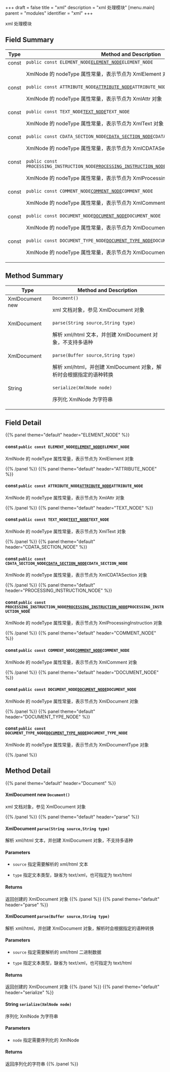 +++
draft = false
title = "xml"
description = "xml 处理模块"
[menu.main]
parent = "modules"
identifier = "xml"
+++

xml 处理模块

## Field Summary

Type                           | Method and Description
-------------------------------|---------------------------------------------
const            | `public const ELEMENT_NODE`[`ELEMENT_NODE`](#d8/dd3/namespacexml_1ab311752b8246c43e16053423d479c73a)`ELEMENT_NODE`<p>XmlNode 的 nodeType 属性常量，表示节点为 XmlElement 对象</p>
const            | `public const ATTRIBUTE_NODE`[`ATTRIBUTE_NODE`](#d8/dd3/namespacexml_1afe14a5a6967d6768efe217f373647bf1)`ATTRIBUTE_NODE`<p>XmlNode 的 nodeType 属性常量，表示节点为 XmlAttr 对象</p>
const            | `public const TEXT_NODE`[`TEXT_NODE`](#d8/dd3/namespacexml_1a4d199c62d6eebe73d90a5d1248935edb)`TEXT_NODE`<p>XmlNode 的 nodeType 属性常量，表示节点为 XmlText 对象</p>
const            | `public const CDATA_SECTION_NODE`[`CDATA_SECTION_NODE`](#d8/dd3/namespacexml_1a51744426f0a0093feb84fa76ef0e0f99)`CDATA_SECTION_NODE`<p>XmlNode 的 nodeType 属性常量，表示节点为 XmlCDATASection 对象</p>
const            | `public const PROCESSING_INSTRUCTION_NODE`[`PROCESSING_INSTRUCTION_NODE`](#d8/dd3/namespacexml_1aa4834e4a22fdda71e99ac1e3a1cec09a)`PROCESSING_INSTRUCTION_NODE`<p>XmlNode 的 nodeType 属性常量，表示节点为 XmlProcessingInstruction 对象</p>
const            | `public const COMMENT_NODE`[`COMMENT_NODE`](#d8/dd3/namespacexml_1afa6d78573a0ea1615b5e60a03bd217e4)`COMMENT_NODE`<p>XmlNode 的 nodeType 属性常量，表示节点为 XmlComment 对象</p>
const            | `public const DOCUMENT_NODE`[`DOCUMENT_NODE`](#d8/dd3/namespacexml_1ac6530153d760a4819a51f0328797622a)`DOCUMENT_NODE`<p>XmlNode 的 nodeType 属性常量，表示节点为 XmlDocument 对象</p>
const            | `public const DOCUMENT_TYPE_NODE`[`DOCUMENT_TYPE_NODE`](#d8/dd3/namespacexml_1ade5a1368668d8f3f61c0c335c9b03509)`DOCUMENT_TYPE_NODE`<p>XmlNode 的 nodeType 属性常量，表示节点为 XmlDocumentType 对象</p>

## Method Summary

Type                           | Method and Description
-------------------------------|---------------------------------------------
XmlDocument new            | `Document()`<p>xml 文档对象，参见 XmlDocument 对象</p>
XmlDocument            | `parse(String source,String type)`<p>解析 xml/html 文本，并创建 XmlDocument 对象，不支持多语种</p>
XmlDocument            | `parse(Buffer source,String type)`<p>解析 xml/html，并创建 XmlDocument 对象，解析时会根据指定的语种转换</p>
String            | `serialize(XmlNode node)`<p>序列化 XmlNode 为字符串</p>

## Field Detail

{{% panel theme="default" header="ELEMENT_NODE" %}}
#### **const** `public const ELEMENT_NODE`[`ELEMENT_NODE`](#d8/dd3/namespacexml_1ab311752b8246c43e16053423d479c73a)`ELEMENT_NODE`

XmlNode 的 nodeType 属性常量，表示节点为 XmlElement 对象

{{% /panel %}}
{{% panel theme="default" header="ATTRIBUTE_NODE" %}}
#### **const** `public const ATTRIBUTE_NODE`[`ATTRIBUTE_NODE`](#d8/dd3/namespacexml_1afe14a5a6967d6768efe217f373647bf1)`ATTRIBUTE_NODE`

XmlNode 的 nodeType 属性常量，表示节点为 XmlAttr 对象

{{% /panel %}}
{{% panel theme="default" header="TEXT_NODE" %}}
#### **const** `public const TEXT_NODE`[`TEXT_NODE`](#d8/dd3/namespacexml_1a4d199c62d6eebe73d90a5d1248935edb)`TEXT_NODE`

XmlNode 的 nodeType 属性常量，表示节点为 XmlText 对象

{{% /panel %}}
{{% panel theme="default" header="CDATA_SECTION_NODE" %}}
#### **const** `public const CDATA_SECTION_NODE`[`CDATA_SECTION_NODE`](#d8/dd3/namespacexml_1a51744426f0a0093feb84fa76ef0e0f99)`CDATA_SECTION_NODE`

XmlNode 的 nodeType 属性常量，表示节点为 XmlCDATASection 对象

{{% /panel %}}
{{% panel theme="default" header="PROCESSING_INSTRUCTION_NODE" %}}
#### **const** `public const PROCESSING_INSTRUCTION_NODE`[`PROCESSING_INSTRUCTION_NODE`](#d8/dd3/namespacexml_1aa4834e4a22fdda71e99ac1e3a1cec09a)`PROCESSING_INSTRUCTION_NODE`

XmlNode 的 nodeType 属性常量，表示节点为 XmlProcessingInstruction 对象

{{% /panel %}}
{{% panel theme="default" header="COMMENT_NODE" %}}
#### **const** `public const COMMENT_NODE`[`COMMENT_NODE`](#d8/dd3/namespacexml_1afa6d78573a0ea1615b5e60a03bd217e4)`COMMENT_NODE`

XmlNode 的 nodeType 属性常量，表示节点为 XmlComment 对象

{{% /panel %}}
{{% panel theme="default" header="DOCUMENT_NODE" %}}
#### **const** `public const DOCUMENT_NODE`[`DOCUMENT_NODE`](#d8/dd3/namespacexml_1ac6530153d760a4819a51f0328797622a)`DOCUMENT_NODE`

XmlNode 的 nodeType 属性常量，表示节点为 XmlDocument 对象

{{% /panel %}}
{{% panel theme="default" header="DOCUMENT_TYPE_NODE" %}}
#### **const** `public const DOCUMENT_TYPE_NODE`[`DOCUMENT_TYPE_NODE`](#d8/dd3/namespacexml_1ade5a1368668d8f3f61c0c335c9b03509)`DOCUMENT_TYPE_NODE`

XmlNode 的 nodeType 属性常量，表示节点为 XmlDocumentType 对象

{{% /panel %}}

## Method Detail

{{% panel theme="default" header="Document" %}}
#### **XmlDocument new** `Document()`

xml 文档对象，参见 XmlDocument 对象

{{% /panel %}}
{{% panel theme="default" header="parse" %}}
#### **XmlDocument** `parse(String source,String type)`

解析 xml/html 文本，并创建 XmlDocument 对象，不支持多语种

#### Parameters
* `source` 指定需要解析的 xml/html 文本 

* `type` 指定文本类型，缺省为 text/xml，也可指定为 text/html 

#### Returns
返回创建的 XmlDocument 对象
{{% /panel %}}
{{% panel theme="default" header="parse" %}}
#### **XmlDocument** `parse(Buffer source,String type)`

解析 xml/html，并创建 XmlDocument 对象，解析时会根据指定的语种转换

#### Parameters
* `source` 指定需要解析的 xml/html 二进制数据 

* `type` 指定文本类型，缺省为 text/xml，也可指定为 text/html 

#### Returns
返回创建的 XmlDocument 对象
{{% /panel %}}
{{% panel theme="default" header="serialize" %}}
#### **String** `serialize(XmlNode node)`

序列化 XmlNode 为字符串

#### Parameters
* `node` 指定需要序列化的 XmlNode

#### Returns
返回序列化的字符串
{{% /panel %}}

<style>
  td {
    vertical-align: top;
  }
</style>